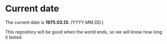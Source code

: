# Current date

The current date is **1975.03.13.** (YYYY.MM.DD.)

This repository will be good when the world ends, so we will know how long it lasted.